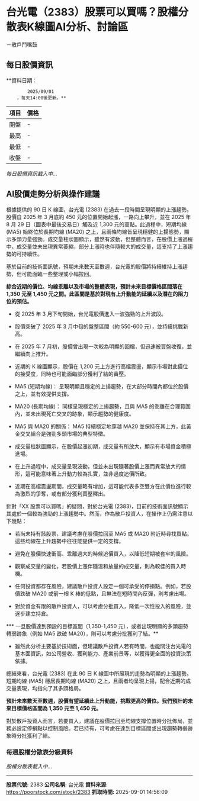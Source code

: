 # 台光電（2383）股票可以買嗎？股權分散表K線圖AI分析、討論區
－散戶鬥嘴鼓

## 每日股價資訊

**資料日期：
        
            2025/09/01
        ，每天14:00後更新。**

| 項目 | 價格 |
|------|------|
| 開盤 | - |
| 最高 | - |
| 最低 | - |
| 收盤 | - |

*每日股價資訊載入中...*

## AI股價走勢分析與操作建議

根據提供的 90 日 K 線圖，台光電 (2383) 在過去一段時間呈現明顯的上漲趨勢。股價自 2025 年 3 月底約 450 元的位置開始起漲，一路向上攀升，並在 2025 年 8 月 29 日（圖表中最後交易日）觸及近 1,300 元的高點。此過程中，短期均線 (MA5) 始終位於長期均線 (MA20) 之上，且兩條均線皆呈現穩健的上揚態勢，顯示多頭力量強勁。成交量柱狀圖顯示，雖然有波動，但整體而言，在股價上漲過程中，成交量並未出現異常萎縮，部分上漲時也伴隨較大的成交量，這支持了上漲趨勢的可持續性。

基於目前的技術面訊號，預期未來數天至數週，台光電的股價將持續維持上漲趨勢，但可能面臨一些整理或小幅拉回。

**綜合近期的價位、均線乖離以及市場的整體表現，預計未來目標價格區間落在 1,350 元至 1,450 元之間。此區間是基於對現有上升動能的延續以及潛在的阻力位的預估。**

*   從 2025 年 3 月下旬開始，台光電股價進入一波強勁的上升波段。

*   股價突破了 2025 年 3 月中旬的盤整區間（約 550-600 元），並持續挑戰新高。

*   在 2025 年 7 月初，股價曾出現一次較為明顯的回檔，但迅速被買盤收復，並繼續向上推升。

*   近期的 K 線圖顯示，股價在 1,200 元上方進行高檔震盪，顯示市場對此價位的接受度，同時也可能面臨部分獲利了結的賣壓。

*   MA5 (短期均線)： 呈現明顯且穩定的上揚趨勢，在大部分時間內都位於股價之上，並有效提供支撐。

*   MA20 (長期均線)： 同樣呈現穩定的上揚趨勢，且與 MA5 的乖離在合理範圍內，並未出現死亡交叉的跡象，顯示趨勢的健康度。

*   MA5 與 MA20 的關係： MA5 持續穩定地穿越 MA20 並保持在其上方，此黃金交叉組合是強勁多頭市場的典型特徵。

*   成交量柱狀圖顯示，在股價起漲初期，成交量有所放大，顯示有市場資金積極進場。

*   在上升過程中，成交量呈現波動，但並未出現隨著股價上漲而異常放大的情形，這可能意味著上升動力較為扎實，並非過度追價所致。

*   近期在高檔震盪期間，成交量略有增加，這可能代表多空雙方在此價位進行較為激烈的爭奪，或有部分獲利賣壓釋出。

針對「XX 股票可以買嗎」的疑問，對於台光電 (2383)，目前的技術面訊號顯示其處於一個較為強勁的上漲趨勢中。然而，作為散戶投資人，在操作上仍需注意以下幾點：

*   若尚未持有該股票，建議考慮在股價拉回至 MA5 或 MA20 附近時尋找買點。這些均線在上升趨勢中往往能提供一定的支撐。

*   避免在股價快速衝高、乖離過大的時候追價買入，以降低短期被套牢的風險。

*   觀察成交量的變化，若股價上漲伴隨溫和放量的成交量，則為較佳的買入時機。

*   任何投資都存在風險，建議散戶投資人設定一個可承受的停損點。例如，若股價跌破 MA20 或前一根 K 棒的低點，且無法在短時間內反彈，則考慮出場。

*   對於資金有限的散戶投資人，可以考慮分批買入，降低一次性投入的風險，並逐步建立持倉。

***   一旦股價達到預設的目標區間（1,350-1,450 元），或者出現明顯的多頭趨勢轉弱跡象（例如 MA5 跌破 MA20），則可以考慮分批獲利了結。**

*   雖然此分析主要基於技術面，但建議散戶投資人若有時間，也能關注台光電的基本面資訊，如公司營收、獲利能力、產業前景等，以獲得更全面的投資決策依據。

總結來看，台光電 (2383) 在此 90 日 K 線圖中所展現的走勢為明顯的上漲趨勢。短期均線 (MA5) 穩居長期均線 (MA20) 之上，且兩者均呈現上揚，配合近期的成交量表現，均指向了其多頭格局。

**預計未來數天至數週，股價有望延續此上升動能，挑戰更高的價位。我們預計的未來目標價格區間為 1,350 元至 1,450 元。**

對於散戶投資人而言，若要買入，建議在股價拉回至均線支撐位置時分批佈局，並務必設定停損點以控制風險。若已持有，可考慮在達到目標區間或出現趨勢轉弱跡象時分批獲利了結。

### 每週股權分散表分級資料

*股權分散表載入中...*

---

**股票代號:** 2383
**公司名稱:** 台光電
**資料來源:** https://poorstock.com/stock/2383
**抓取時間:** 2025-09-01 14:56:09